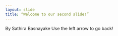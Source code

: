 ```yaml
---
layout: slide
title: “Welcome to our second slide!”
---
```

By Sathira Basnayake
Use the left arrow to go back!
